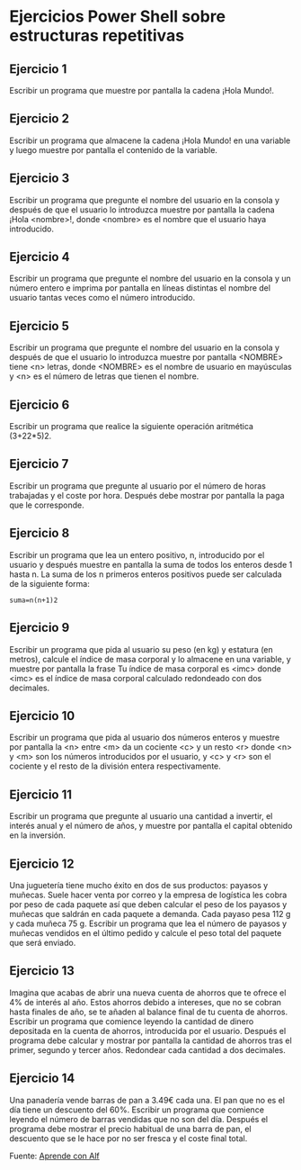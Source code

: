 # Ejercicios Power Shell sobre estructuras repetitivas

## Ejercicio 1
Escribir un programa que muestre por pantalla la cadena ¡Hola Mundo!.

## Ejercicio 2
Escribir un programa que almacene la cadena ¡Hola Mundo! en una variable y luego muestre por pantalla el contenido de la variable.

## Ejercicio 3
Escribir un programa que pregunte el nombre del usuario en la consola y después de que el usuario lo introduzca muestre por pantalla la cadena ¡Hola \<nombre>!, donde \<nombre> es el nombre que el usuario haya introducido.

## Ejercicio 4
Escribir un programa que pregunte el nombre del usuario en la consola y un número entero e imprima por pantalla en líneas distintas el nombre del usuario tantas veces como el número introducido.

## Ejercicio 5
Escribir un programa que pregunte el nombre del usuario en la consola y después de que el usuario lo introduzca muestre por pantalla \<NOMBRE> tiene \<n> letras, donde \<NOMBRE> es el nombre de usuario en mayúsculas y \<n> es el número de letras que tienen el nombre.

## Ejercicio 6
Escribir un programa que realice la siguiente operación aritmética (3+22*5)2.

## Ejercicio 7
Escribir un programa que pregunte al usuario por el número de horas trabajadas y el coste por hora. Después debe mostrar por pantalla la paga que le corresponde.

## Ejercicio 8
Escribir un programa que lea un entero positivo, n, introducido por el usuario y después muestre en pantalla la suma de todos los enteros desde 1 hasta n. La suma de los n primeros enteros positivos puede ser calculada de la siguiente forma:

```
suma=n(n+1)2
```

## Ejercicio 9
Escribir un programa que pida al usuario su peso (en kg) y estatura (en metros), calcule el índice de masa corporal y lo almacene en una variable, y muestre por pantalla la frase Tu índice de masa corporal es \<imc> donde \<imc> es el índice de masa corporal calculado redondeado con dos decimales.

## Ejercicio 10
Escribir un programa que pida al usuario dos números enteros y muestre por pantalla la \<n> entre \<m> da un cociente \<c> y un resto \<r> donde \<n> y \<m> son los números introducidos por el usuario, y \<c> y \<r> son el cociente y el resto de la división entera respectivamente.

## Ejercicio 11
Escribir un programa que pregunte al usuario una cantidad a invertir, el interés anual y el número de años, y muestre por pantalla el capital obtenido en la inversión.

## Ejercicio 12
Una juguetería tiene mucho éxito en dos de sus productos: payasos y muñecas. Suele hacer venta por correo y la empresa de logística les cobra por peso de cada paquete así que deben calcular el peso de los payasos y muñecas que saldrán en cada paquete a demanda. Cada payaso pesa 112 g y cada muñeca 75 g. Escribir un programa que lea el número de payasos y muñecas vendidos en el último pedido y calcule el peso total del paquete que será enviado.

## Ejercicio 13
Imagina que acabas de abrir una nueva cuenta de ahorros que te ofrece el 4% de interés al año. Estos ahorros debido a intereses, que no se cobran hasta finales de año, se te añaden al balance final de tu cuenta de ahorros. Escribir un programa que comience leyendo la cantidad de dinero depositada en la cuenta de ahorros, introducida por el usuario. Después el programa debe calcular y mostrar por pantalla la cantidad de ahorros tras el primer, segundo y tercer años. Redondear cada cantidad a dos decimales.

## Ejercicio 14
Una panadería vende barras de pan a 3.49€ cada una. El pan que no es el día tiene un descuento del 60%. Escribir un programa que comience leyendo el número de barras vendidas que no son del día. Después el programa debe mostrar el precio habitual de una barra de pan, el descuento que se le hace por no ser fresca y el coste final total.

Fuente: [Aprende con Alf](http://aprendeconalf.es/)